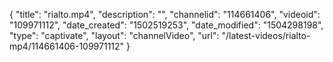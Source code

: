 {
    "title": "rialto.mp4",
    "description": "",
    "channelid": "114661406",
    "videoid": "109971112",
    "date_created": "1502519253",
    "date_modified": "1504298198",
    "type": "captivate",
    "layout": "channelVideo",
    "url": "\/latest-videos\/rialto-mp4\/114661406-109971112"
}